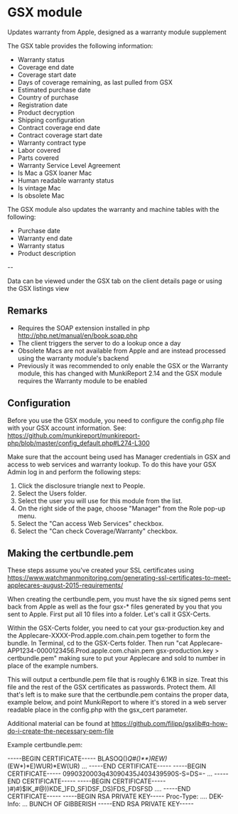 GSX module
==============

Updates warranty from Apple, designed as a warranty module supplement 

The GSX table provides the following information:

- Warranty status
- Coverage end date
- Coverage start date
- Days of coverage remaining, as last pulled from GSX
- Estimated purchase date
- Country of purchase
- Registration date
- Product decryption
- Shipping configuration
- Contract coverage end date
- Contract coverage start date
- Warranty contract type
- Labor covered
- Parts covered
- Warranty Service Level Agreement
- Is Mac a GSX loaner Mac
- Human readable warranty status
- Is vintage Mac
- Is obsolete Mac

The GSX module also updates the warranty and machine tables with the following:

- Purchase date
- Warranty end date
- Warranty status
- Product description

-- 

Data can be viewed under the GSX tab on the client details page or using the GSX listings view

Remarks
---

* Requires the SOAP extension installed in php http://php.net/manual/en/book.soap.php
* The client triggers the server to do a lookup once a day
* Obsolete Macs are not available from Apple and are instead processed using the warranty module's backend
* Previously it was recommended to only enable the GSX or the Warranty module, this has changed with MunkiReport 2.14 and the GSX module requires the Warranty module to be enabled

Configuration
---

Before you use the GSX module, you need to configure the config.php file with your GSX account information. See: https://github.com/munkireport/munkireport-php/blob/master/config_default.php#L274-L300

 Make sure that the account being used has Manager credentials in GSX and access to web services and warranty lookup.  To do this have your GSX Admin log in and perform the following steps:
 
 1.  Click the disclosure triangle next to People.
 2.  Select the Users folder.
 3.  Select the user you will use for this module from the list.
 4.  On the right side of the page, choose "Manager" from the Role pop-up menu.
 5.  Select the "Can access Web Services" checkbox.
 6.  Select the "Can check Coverage/Warranty" checkbox.

Making the certbundle.pem
---

These steps assume you've created your SSL certificates using https://www.watchmanmonitoring.com/generating-ssl-certificates-to-meet-applecares-august-2015-requirements/

When creating the certbundle.pem, you must have the six signed pems sent back from Apple as well as the four gsx-* files generated by you that you sent to Apple. First put all 10 files into a folder. Let's call it GSX-Certs. 

Within the GSX-Certs folder, you need to cat your gsx-production.key and the Applecare-XXXX-Prod.apple.com.chain.pem together to form the bundle. In Terminal, cd to the GSX-Certs folder. Then run "cat Applecare-APP1234-0000123456.Prod.apple.com.chain.pem gsx-production.key > certbundle.pem" making sure to put your Applecare and sold to number in place of the example numbers. 

This will output a certbundle.pem file that is roughly 6.1KB in size. Treat this file and the rest of the GSX certificates as passwords. Protect them. All that's left is to make sure that the certbundle.pem contains the proper data, example below, and point MunkiReport to where it's stored in a web server readable place in the config.php with the gsx_cert parameter.

Additional material can be found at https://github.com/filipp/gsxlib#q-how-do-i-create-the-necessary-pem-file

Example certbundle.pem:

-----BEGIN CERTIFICATE-----
BLASOQ()*Q#()**)REW)*(EW*)*E)WUR)*EW(UR)
...
-----END CERTIFICATE-----
-----BEGIN CERTIFICATE-----
0990320003q43090435J403439590S-S=DS=-
...
-----END CERTIFICATE-----
-----BEGIN CERTIFICATE-----
)_#_)#)$IK_#@))KDE_)FD_SF)DSF_DS)FDS_FDSFSD
....
-----END CERTIFICATE-----
-----BEGIN RSA PRIVATE KEY-----
Proc-Type: ....
DEK-Info: ...
BUNCH OF GIBBERISH
-----END RSA PRIVATE KEY-----
